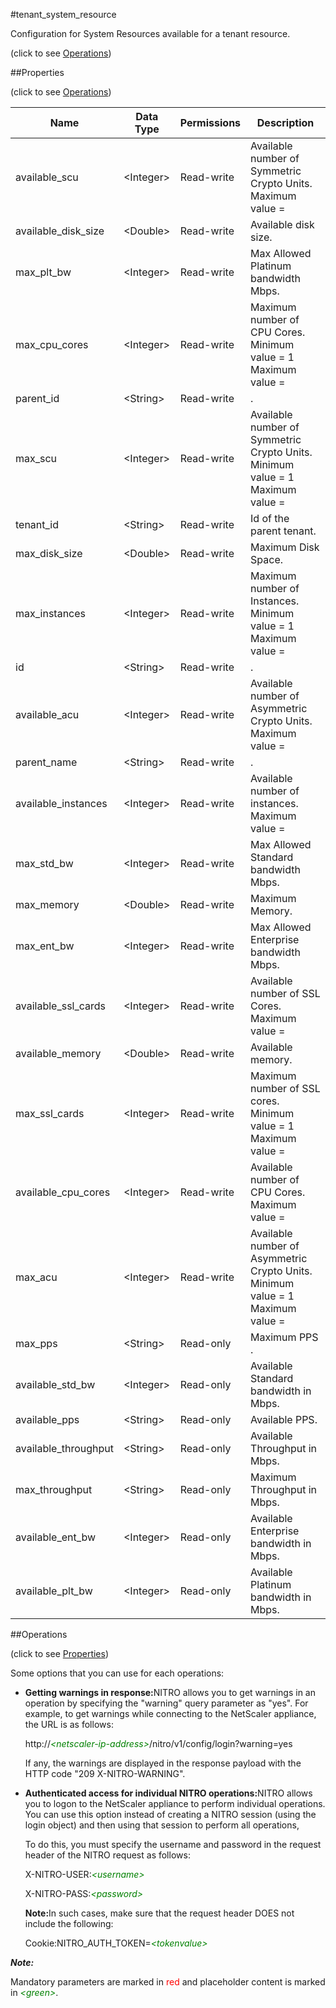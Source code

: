 #tenant_system_resource



Configuration for System Resources available for a tenant resource.

<span>(click to see [Operations](#operations))</span>



##Properties 

<span>(click to see [Operations](#operations))</span>





<table><thead><tr><th>Name</th><th>Data Type</th><th>Permissions</th><th>Description</th></tr></thead><tbody><tr><td>available_scu</td><td>&lt;Integer></td><td>Read-write</td><td>Available number of Symmetric Crypto Units.<br>Maximum value =</td></tr><tr><td>available_disk_size</td><td>&lt;Double></td><td>Read-write</td><td>Available disk size.</td></tr><tr><td>max_plt_bw</td><td>&lt;Integer></td><td>Read-write</td><td>Max Allowed Platinum bandwidth Mbps.</td></tr><tr><td>max_cpu_cores</td><td>&lt;Integer></td><td>Read-write</td><td>Maximum number of CPU Cores.<br>Minimum value = 1<br>Maximum value =</td></tr><tr><td>parent_id</td><td>&lt;String></td><td>Read-write</td><td>.</td></tr><tr><td>max_scu</td><td>&lt;Integer></td><td>Read-write</td><td>Available number of Symmetric Crypto Units.<br>Minimum value = 1<br>Maximum value =</td></tr><tr><td>tenant_id</td><td>&lt;String></td><td>Read-write</td><td>Id of the parent tenant.</td></tr><tr><td>max_disk_size</td><td>&lt;Double></td><td>Read-write</td><td>Maximum Disk Space.</td></tr><tr><td>max_instances</td><td>&lt;Integer></td><td>Read-write</td><td>Maximum number of Instances.<br>Minimum value = 1<br>Maximum value =</td></tr><tr><td>id</td><td>&lt;String></td><td>Read-write</td><td>.</td></tr><tr><td>available_acu</td><td>&lt;Integer></td><td>Read-write</td><td>Available number of Asymmetric Crypto Units.<br>Maximum value =</td></tr><tr><td>parent_name</td><td>&lt;String></td><td>Read-write</td><td>.</td></tr><tr><td>available_instances</td><td>&lt;Integer></td><td>Read-write</td><td>Available number of instances.<br>Maximum value =</td></tr><tr><td>max_std_bw</td><td>&lt;Integer></td><td>Read-write</td><td>Max Allowed Standard bandwidth Mbps.</td></tr><tr><td>max_memory</td><td>&lt;Double></td><td>Read-write</td><td>Maximum Memory.</td></tr><tr><td>max_ent_bw</td><td>&lt;Integer></td><td>Read-write</td><td>Max Allowed Enterprise bandwidth Mbps.</td></tr><tr><td>available_ssl_cards</td><td>&lt;Integer></td><td>Read-write</td><td>Available number of SSL Cores.<br>Maximum value =</td></tr><tr><td>available_memory</td><td>&lt;Double></td><td>Read-write</td><td>Available memory.</td></tr><tr><td>max_ssl_cards</td><td>&lt;Integer></td><td>Read-write</td><td>Maximum number of SSL cores.<br>Minimum value = 1<br>Maximum value =</td></tr><tr><td>available_cpu_cores</td><td>&lt;Integer></td><td>Read-write</td><td>Available number of CPU Cores.<br>Maximum value =</td></tr><tr><td>max_acu</td><td>&lt;Integer></td><td>Read-write</td><td>Available number of Asymmetric Crypto Units.<br>Minimum value = 1<br>Maximum value =</td></tr><tr><td>max_pps</td><td>&lt;String></td><td>Read-only</td><td>Maximum PPS .</td></tr><tr><td>available_std_bw</td><td>&lt;Integer></td><td>Read-only</td><td>Available Standard bandwidth in Mbps.</td></tr><tr><td>available_pps</td><td>&lt;String></td><td>Read-only</td><td>Available PPS.</td></tr><tr><td>available_throughput</td><td>&lt;String></td><td>Read-only</td><td>Available Throughput in Mbps.</td></tr><tr><td>max_throughput</td><td>&lt;String></td><td>Read-only</td><td>Maximum Throughput in Mbps.</td></tr><tr><td>available_ent_bw</td><td>&lt;Integer></td><td>Read-only</td><td>Available Enterprise bandwidth in Mbps.</td></tr><tr><td>available_plt_bw</td><td>&lt;Integer></td><td>Read-only</td><td>Available Platinum bandwidth in Mbps.</td></tr></tbody></table>

##Operations 

<span>(click to see [Properties](#properties))</span>





Some options that you can use for each operations:

<ul><li><p><b>Getting warnings in response:</b>NITRO allows you to get warnings in an operation by specifying the "warning" query parameter as "yes". For example, to get warnings while connecting to the NetScaler appliance, the URL is as follows:</p><p>http://<span style="color:green;font-style:italic;">&lt;netscaler-ip-address&gt;</span>/nitro/v1/config/login?warning=yes</p><p>If any, the warnings are displayed in the response payload with the HTTP code "209 X-NITRO-WARNING".</p></li><li><p><b>Authenticated access for individual NITRO operations:</b>NITRO allows you to logon to the NetScaler appliance to perform individual operations. You can use this option instead of creating a NITRO session (using the login object) and then using that session to perform all operations,</p><p>To do this, you must specify the username and password in the request header of the NITRO request as follows:</p><p>X-NITRO-USER:<span style="color:green;font-style:italic;">&lt;username&gt;</span></p><p>X-NITRO-PASS:<span style="color:green;font-style:italic;">&lt;password&gt;</span></p><p><b>Note:</b>In such cases, make sure that the request header DOES not include the following:</p><p>Cookie:NITRO_AUTH_TOKEN=<span style="color:green;font-style:italic;">&lt;tokenvalue&gt;</span></p></li></ul>







***Note:*** 

Mandatory parameters are marked in <span style="color:#FF0000;">red</span> and placeholder content is marked in <span style="color:green;font-style:italic">&lt;green&gt;</span>.



